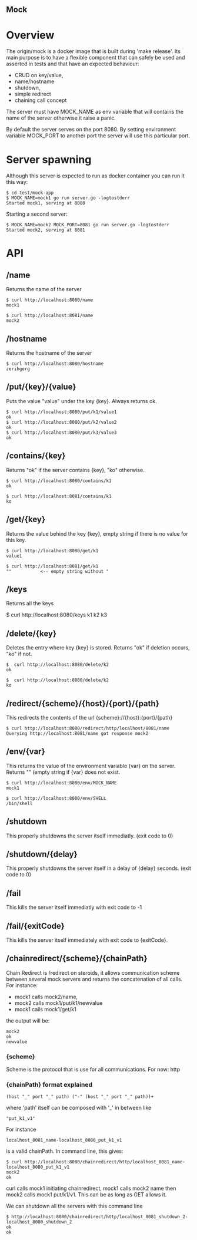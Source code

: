 Mock
----

# Overview

The origin/mock is a docker image that is built during 'make release'.
Its main purpose is to have a flexible component that can safely be
used and asserted in tests and that have an expected behaviour:

- CRUD on key/value,
- name/hostname
- shutdown,
- simple redirect
- chaining call concept 

The server must have MOCK_NAME as env variable that will contains
the name of the server otherwise it raise a panic.

By default the server serves on the port 8080. By setting environment
variable MOCK_PORT to another port the server will use this particular
port.

# Server spawning

Although this server is expected to run as docker container you can
run it this way:

    $ cd test/mock-app
    $ MOCK_NAME=mock1 go run server.go -logtostderr
    Started mock1, serving at 8080

Starting a second server:

    $ MOCK_NAME=mock2 MOCK_PORT=8081 go run server.go -logtostderr
    Started mock2, serving at 8081
    
# API

## /name

Returns the name of the server

    $ curl http://localhost:8080/name
    mock1
    
    $ curl http://localhost:8081/name
    mock2

## /hostname

Returns the hostname of the server

    $ curl http://localhost:8080/hostname
    zerihgerg
    
## /put/{key}/{value}

Puts the value "value" under the key {key}. Always returns ok.

    $ curl http://localhost:8080/put/k1/value1
    ok
    $ curl http://localhost:8080/put/k2/value2
    ok
    $ curl http://localhost:8080/put/k3/value3
    ok

## /contains/{key}

Returns "ok" if the server contains {key}, "ko" otherwise.

    $ curl http://localhost:8080/contains/k1
    ok
     
    $ curl http://localhost:8081/contains/k1
    ko
     
## /get/{key}

Returns the value behind the key {key}, empty string if there is no
value for this key.

    $ curl http://localhost:8080/get/k1
    value1

    $ curl http://localhost:8081/get/k1
    ""           <-- empty string without "

## /keys

Returns all the keys

   $ curl http://localhost:8080/keys
   k1
   k2
   k3

## /delete/{key}

Deletes the entry where key {key} is stored. Returns "ok" if deletion occurs, "ko" if not.

    $  curl http://localhost:8080/delete/k2
    ok
    
    $  curl http://localhost:8080/delete/k2
    ko
    
## /redirect/{scheme}/{host}/{port}/{path}

This redirects the contents of the url {scheme}://{host}:{port}/{path} 

    $ curl http://localhost:8080/redirect/http/localhost/8081/name
    Querying http://localhost:8081/name got response mock2

## /env/{var}

This returns the value of the environment variable {var} on the
server. Returns "" (empty string if {var} does not exist.

    $ curl http://localhost:8080/env/MOCK_NAME
    mock1
    
    $ curl http://localhost:8080/env/SHELL
    /bin/shell
    

## /shutdown

This properly shutdowns the server itself immediatly. (exit code to 0)

## /shutdown/{delay}

This properly shutdowns the server itself in a delay of {delay} seconds. (exit code to 0)

## /fail

This kills the server itself immediatly with exit code to -1

## /fail/{exitCode}

This kills the server itself immediately with exit code to {exitCode}.


## /chainredirect/{scheme}/{chainPath}

Chain Redirect is /redirect on steroids, it allows communication
scheme between several mock servers and returns the concatenation of
all calls. For instance:

- mock1 calls mock2/name,
- mock2 calls mock1/put/k1/newvalue
- mock1 calls mock1/get/k1

the output will be:

    mock2
    ok
    newvalue

### {scheme}

Scheme is the protocol that is use for all communications. For now:
http 

### {chainPath} format explained

    (host "_" port "_" path) ("-" (host "_" port "_" path))+

where 'path' itself can be composed with '_' in between like

    "put_k1_v1"
    
For instance

    localhost_8081_name-localhost_8080_put_k1_v1
    
is a valid chainPath. In command line, this gives:

    $ curl http://localhost:8080/chainredirect/http/localhost_8081_name-localhost_8080_put_k1_v1
    mock2
    ok

curl calls mock1 initiating chainredirect, mock1 calls mock2 name then
mock2 calls mock1 put/k1/v1. This can be as long as GET allows it.

We can shutdown all the servers with this command line

    $ http://localhost:8080/chainredirect/http/localhost_8081_shutdown_2-localhost_8080_shutdown_2
    ok
    ok

